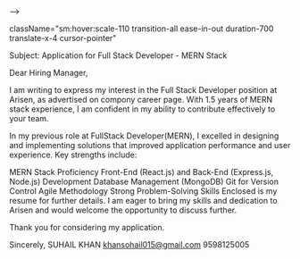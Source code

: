 <!-- <---------important transition property-----------> -->
className="sm:hover:scale-110 transition-all ease-in-out duration-700 translate-x-4 cursor-pointer"



Subject: Application for Full Stack Developer - MERN Stack

Dear Hiring Manager,

I am writing to express my interest in the Full Stack Developer position at Arisen, as advertised on compony career page. With 1.5 years of MERN stack experience, I am confident in my ability to contribute effectively to your team.

In my previous role at FullStack Developer(MERN), I excelled in designing and implementing solutions that improved application performance and user experience. Key strengths include:

MERN Stack Proficiency
Front-End (React.js) and Back-End (Express.js, Node.js) Development
Database Management (MongoDB)
Git for Version Control
Agile Methodology
Strong Problem-Solving Skills
Enclosed is my resume for further details. I am eager to bring my skills and dedication to Arisen and would welcome the opportunity to discuss further.

Thank you for considering my application.

Sincerely,
SUHAIL KHAN
khansohail015@gmail.com
9598125005